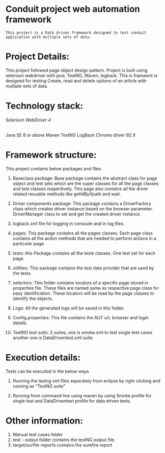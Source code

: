 # Conduit project web automation framework

	This project is a Data driven framework designed to test conduit application with multiple sets of data. 

# Project Details:

 This project followed page object design pattern. Project is built using selenium webdriver with java, TestNG, Maven, logback. This is framwork is designed for testing Create, read and delete options of an article with multiple sets of data. 
 
# Technology stack:

###### Selenium WebDriver 4
Java SE 8 or above
Maven 
TestNG 
LogBack
Chrome driver 92.X 


# Framework structure:
This project contains below packages and files
  1. Baseclass package: Base package contains the  abstract class for page object and test sets which are the super classes for all the page classes and test classes respectively. This page also contains all the driver related resuable methods like getIdByXpath and wait.

  2. Driver components package: This package contains a DriverFactory class which creates driver instance based on the browser parameter. DriverManager class to set and get the created driver instance.
  
  3. logback.xml file for logging in consoule and in log files. 
   
  4. pages: This package contains all the pages classes. Each page class contains all the action methods that are needed to perform actions in a particular page.  

  5. tests: this Package contains all the tests classes. One test set for each page.

  6. utilities: This package contains the test data provider that are used by the tests.

  7. selectors: This folder contains locators of a specific page stored in properties file. These files are named same as respective page class for easy identification. These locators will be read by the page classes to identify the objects.

  8. Logs: All the generated logs will be saved in this folder.
 
 9. Config.properties: This file contains the AUT url, browser and login details.

10. TestNG test suits: 2 suites, one is smoke.xml to test single test cases another one is DataDriventest.xml suite 

# Execution details:
Tests can be executed in the below ways

 1. Running the testng xml files seperately from eclipse by right clicking and running as "TestNG suite"

 2. Running from command line using maven by using Smoke profile for single test and DataDriventest profile for data driven tests.


# Other information:
 1. Manual test cases folder 
 2. test - output folder contains the testNG output file.
 3. target/surfile-reports contains the surefire report
